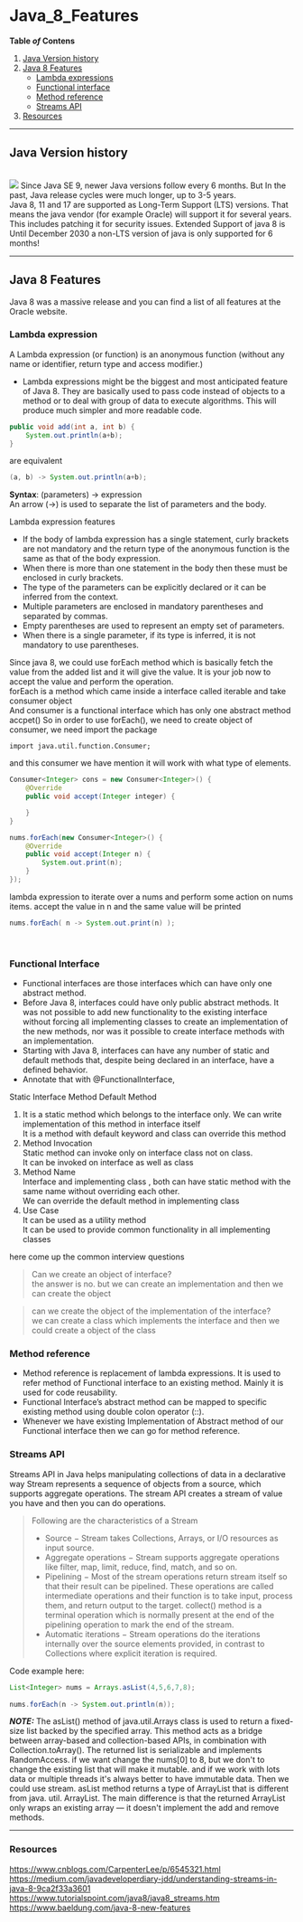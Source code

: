 # Java_8_Features

**Table *of* Contens**
1. [Java Version history](#java-version-history)
2. [Java 8 Features](#java-8-features)
    - [Lambda expressions](#lambda-expression)
    - [Functional interface](#functional-interface)
    - [Method reference](#method-reference)
    - [Streams API](#streams-api)
3. [Resources](#resources)

---
## Java Version history
<br>
<img src="./imgaes/java-versions.png">
Since Java SE 9, newer Java versions follow every 6 months. 
But In the past, Java release cycles were much longer, up to 3-5 years.
<br>
Java 8, 11 and 17 are supported as Long-Term Support (LTS) versions.
That means the java vendor (for example Oracle) will support it for several years. This includes patching it for security issues.
Extended Support of java 8 is Until December 2030
a non-LTS version of java is only supported for 6 months!

---
## Java 8 Features
Java 8 was a massive release and you can find a list of all features at the Oracle website.

### Lambda expression
A Lambda expression (or function) is an anonymous function (without any name or identifier, return type and access modifier.)

- Lambda expressions might be the biggest and most anticipated feature of Java 8. They are basically used to pass code instead of objects to a method or to deal with group of data to execute algorithms. This will produce much simpler and more readable code. 

```java
public void add(int a, int b) {
    System.out.println(a+b);
}
```

are equivalent

```java
(a, b) -> System.out.println(a+b);
```

__Syntax__:  (parameters) -> expression
<br>An arrow (->) is used to separate the list of parameters and the body.

Lambda expression features
- If the body of lambda expression has a single statement, curly brackets are not mandatory and the return type of the anonymous function is the same as that of the body expression. 
- When there is more than one statement in the body then these must be enclosed in curly brackets.
- The type of the parameters can be explicitly declared or it can be inferred from the context. 
- Multiple parameters are enclosed in mandatory parentheses and separated by commas. 
- Empty parentheses are used to represent an empty set of parameters. 
- When there is a single parameter, if its type is inferred, it is not mandatory to use parentheses.

Since java 8, we could use forEach method which is basically fetch the value from the added list and it will give the value. It is your job now to accept the value and perform the operation. <br> 
forEach is a method which came inside a interface called iterable and take consumer object  
And consumer is a functional interface which has only one abstract method accpet()
So in order to use forEach(), we need to create object of consumer, we need import the package 
```
import java.util.function.Consumer;
```
and this consumer we have mention it will work with what type of elements.

```java  
Consumer<Integer> cons = new Consumer<Integer>() {
    @Override
    public void accept(Integer integer) {

    }
}
```

```java
nums.forEach(new Consumer<Integer>() {
    @Override
    public void accept(Integer n) {
        System.out.print(n);
    }
});
```


lambda expression to iterate over a nums and perform some action on nums items.
accept the value in n and the same value will be printed
```java
nums.forEach( n -> System.out.print(n) );
```

<br>

### Functional Interface
- Functional interfaces are those interfaces which can have only one abstract method. 
- Before Java 8, interfaces could have only public abstract methods. It was not possible to add new functionality to the existing interface without forcing all implementing classes to create an implementation of the new methods, nor was it possible to create interface methods with an implementation.
- Starting with Java 8, interfaces can have  any number of static and default methods that, despite being declared in an interface, have a defined behavior.
- Annotate that with @FunctionalInterface, 

Static Interface Method	Default Method 
1. It is a static method which belongs to the interface only. We can write implementation of this method in interface itself
<br>It is a method with default keyword and class can override this method
2. Method Invocation
<br>Static method can invoke only on  interface class not on class.
<br>It can be invoked on interface as well as class
3. Method Name
<br>Interface and implementing class , both can have static method with the same name without overriding each other.
<br>We can override the default method in implementing class
4. Use Case
<br>It can be used as a utility method
<br>It can be used to provide common functionality in all implementing classes

here come up the common interview questions 
> Can we create an object of interface? <br>
the answer is no. but we can create an implementation
and then we can create the object

> can we create the object of the implementation of the interface? <br>
we can create a class which implements the interface and then we could create a object of the class


### Method reference
- Method reference is replacement of lambda expressions. It is used to refer method of Functional interface to an existing method. Mainly it is used for code reusability.
- Functional Interface’s abstract method can be mapped to specific existing method using double colon operator (::). 
- Whenever we have existing Implementation of Abstract method of our Functional interface then we can go for method reference.

### Streams API
Streams API in Java helps manipulating collections of data in a declarative way
Stream represents a sequence of objects from a source, which supports aggregate operations.
The stream API creates a stream of value you have and then you can do operations.

> Following are the characteristics of a Stream
> - Source − Stream takes Collections, Arrays, or I/O resources as input source.
> - Aggregate operations − Stream supports aggregate operations like filter, map, limit, reduce, find, match, and so on.
> - Pipelining − Most of the stream operations return stream itself so that their result can be pipelined. These operations are called intermediate operations and their function is to take input, process them, and return output to the target. collect() method is a terminal operation which is normally present at the end of the pipelining operation to mark the end of the stream.
> - Automatic iterations − Stream operations do the iterations internally over the source elements provided, in contrast to Collections where explicit iteration is required.

Code example here:
```java
List<Integer> nums = Arrays.asList(4,5,6,7,8);
        
nums.forEach(n -> System.out.println(n));
```     
**_NOTE:_** The asList() method of java.util.Arrays class is used to return a fixed-size list backed by the specified array. This method acts as a bridge between array-based and collection-based APIs, in combination with Collection.toArray(). The returned list is serializable and implements RandomAccess.
if we want change the nums[0] to 8, but we don't to change the existing list that will make it mutable. and if we work with lots data or multiple threads it's always better to have immutable data. Then we could use stream.
asList method returns a type of ArrayList that is different from java. util. ArrayList. The main difference is that the returned ArrayList only wraps an existing array — it doesn't implement the add and remove methods.

---

### Resources
https://www.cnblogs.com/CarpenterLee/p/6545321.html <br>
https://medium.com/javadeveloperdiary-jdd/understanding-streams-in-java-8-9ca2f33a3601 <br>
https://www.tutorialspoint.com/java8/java8_streams.htm <br>
https://www.baeldung.com/java-8-new-features <br>








